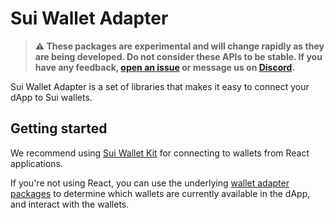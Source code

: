 # Sui Wallet Adapter

> **⚠️ These packages are experimental and will change rapidly as they are being developed. Do not consider these APIs to be stable. If you have any feedback, [open an issue](https://github.com/MystenLabs/sui/issues/new/choose) or message us on [Discord](https://discord.gg/Sui).**

Sui Wallet Adapter is a set of libraries that makes it easy to connect your dApp to Sui wallets.

## Getting started

We recommend using [Sui Wallet Kit](./packages/wallet-kit/README.md) for connecting to wallets from React applications.

If you're not using React, you can use the underlying [wallet adapter packages](./packages/adapters/) to determine which wallets are currently available in the dApp, and interact with the wallets.
